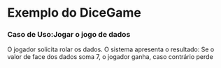 # Exemplo do DiceGame

### Caso de Uso:Jogar o jogo de dados

O jogador solicita rolar os dados. O sistema apresenta o resultado: Se o valor de face dos dados soma 7, o jogador ganha, caso contrário perde

